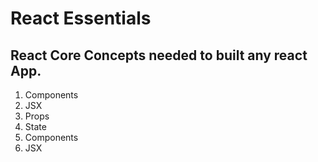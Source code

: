 # React Essentials

## React Core Concepts needed to built any react App.

1. Components 
2. JSX
3. Props
4. State
1. Components 
2. JSX